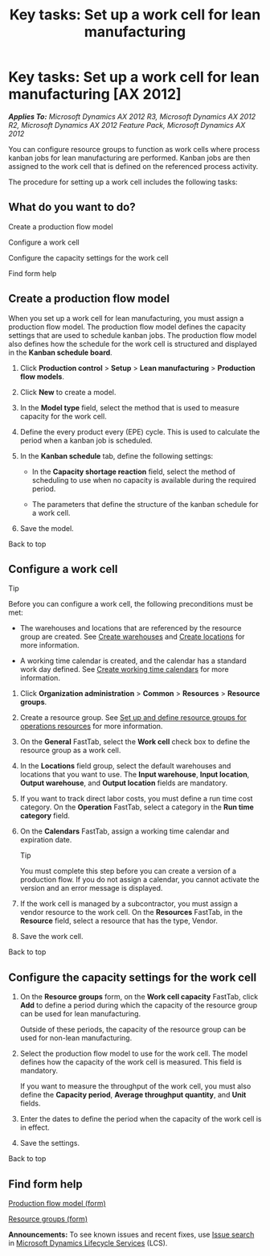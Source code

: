 ﻿---
title: 'Key tasks: Set up a work cell for lean manufacturing'
TOCTitle: 'Key tasks: Set up a work cell for lean manufacturing'
ms:assetid: 2af1e8c0-d77b-418f-8f7f-0c84a93a7a1d
ms:mtpsurl: https://technet.microsoft.com/en-us/library/Hh208503(v=AX.60)
ms:contentKeyID: 36056241
ms.date: 04/18/2014
mtps_version: v=AX.60
f1_keywords:
- assign work cell
- configure a work cell
- configure work cell capacity
- create a production flow model
- lean manufacturing capacity
- lean manufacturing work cell
- process activity
- set up work cell
- work cell capacity
- process kanban job
- work cell
- resource group capacity
---

# Key tasks: Set up a work cell for lean manufacturing [AX 2012]


_**Applies To:** Microsoft Dynamics AX 2012 R3, Microsoft Dynamics AX 2012 R2, Microsoft Dynamics AX 2012 Feature Pack, Microsoft Dynamics AX 2012_

You can configure resource groups to function as work cells where process kanban jobs for lean manufacturing are performed. Kanban jobs are then assigned to the work cell that is defined on the referenced process activity.

The procedure for setting up a work cell includes the following tasks:

## What do you want to do?

Create a production flow model

Configure a work cell

Configure the capacity settings for the work cell

Find form help

## Create a production flow model

When you set up a work cell for lean manufacturing, you must assign a production flow model. The production flow model defines the capacity settings that are used to schedule kanban jobs. The production flow model also defines how the schedule for the work cell is structured and displayed in the **Kanban schedule board**.

1.  Click **Production control** \> **Setup** \> **Lean manufacturing** \> **Production flow models**.

2.  Click **New** to create a model.

3.  In the **Model type** field, select the method that is used to measure capacity for the work cell.

4.  Define the every product every (EPE) cycle. This is used to calculate the period when a kanban job is scheduled.

5.  In the **Kanban schedule** tab, define the following settings:
    
      - In the **Capacity shortage reaction** field, select the method of scheduling to use when no capacity is available during the required period.
    
      - The parameters that define the structure of the kanban schedule for a work cell.

6.  Save the model.

Back to top

## Configure a work cell


> [!TIP]
> <P>Before you can configure a work cell, the following preconditions must be met:</P>
> <UL>
> <LI>
> <P>The warehouses and locations that are referenced by the resource group are created. See <A href="create-warehouses.md">Create warehouses</A> and <A href="create-locations.md">Create locations</A> for more information.</P>
> <LI>
> <P>A working time calendar is created, and the calendar has a standard work day defined. See <A href="create-working-time-calendars.md">Create working time calendars</A> for more information.</P></LI></UL>



1.  Click **Organization administration** \> **Common** \> **Resources** \> **Resource groups**.

2.  Create a resource group. See [Set up and define resource groups for operations resources](set-up-and-define-resource-groups-for-operations-resources.md) for more information.

3.  On the **General** FastTab, select the **Work cell** check box to define the resource group as a work cell.

4.  In the **Locations** field group, select the default warehouses and locations that you want to use. The **Input warehouse**, **Input location**, **Output warehouse**, and **Output location** fields are mandatory.

5.  If you want to track direct labor costs, you must define a run time cost category. On the **Operation** FastTab, select a category in the **Run time category** field.

6.  On the **Calendars** FastTab, assign a working time calendar and expiration date.
    

    > [!TIP]
    > <P>You must complete this step before you can create a version of a production flow. If you do not assign a calendar, you cannot activate the version and an error message is displayed.</P>



7.  If the work cell is managed by a subcontractor, you must assign a vendor resource to the work cell. On the **Resources** FastTab, in the **Resource** field, select a resource that has the type, Vendor.

8.  Save the work cell.

Back to top

## Configure the capacity settings for the work cell

1.  On the **Resource groups** form, on the **Work cell capacity** FastTab, click **Add** to define a period during which the capacity of the resource group can be used for lean manufacturing.
    
    Outside of these periods, the capacity of the resource group can be used for non-lean manufacturing.

2.  Select the production flow model to use for the work cell. The model defines how the capacity of the work cell is measured. This field is mandatory.
    
    If you want to measure the throughput of the work cell, you must also define the **Capacity period**, **Average throughput quantity**, and **Unit** fields.

3.  Enter the dates to define the period when the capacity of the work cell is in effect.

4.  Save the settings.

Back to top

## Find form help

[Production flow model (form)](https://technet.microsoft.com/en-us/library/hh209069\(v=ax.60\))

[Resource groups (form)](https://technet.microsoft.com/en-us/library/hh227450\(v=ax.60\))

  
**Announcements:** To see known issues and recent fixes, use [Issue search](http://go.microsoft.com/fwlink/?linkid=389258) in [Microsoft Dynamics Lifecycle Services](http://go.microsoft.com/fwlink/?linkid=306505) (LCS).

